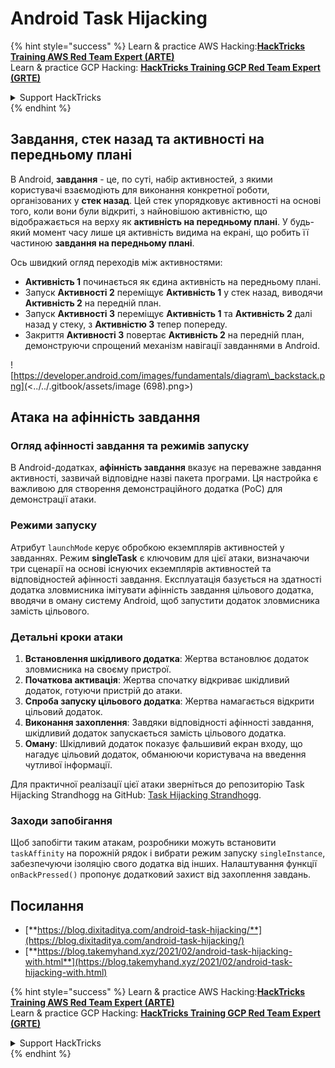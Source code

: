 # Android Task Hijacking

{% hint style="success" %}
Learn & practice AWS Hacking:<img src="/.gitbook/assets/arte.png" alt="" data-size="line">[**HackTricks Training AWS Red Team Expert (ARTE)**](https://training.hacktricks.xyz/courses/arte)<img src="/.gitbook/assets/arte.png" alt="" data-size="line">\
Learn & practice GCP Hacking: <img src="/.gitbook/assets/grte.png" alt="" data-size="line">[**HackTricks Training GCP Red Team Expert (GRTE)**<img src="/.gitbook/assets/grte.png" alt="" data-size="line">](https://training.hacktricks.xyz/courses/grte)

<details>

<summary>Support HackTricks</summary>

* Check the [**subscription plans**](https://github.com/sponsors/carlospolop)!
* **Join the** 💬 [**Discord group**](https://discord.gg/hRep4RUj7f) or the [**telegram group**](https://t.me/peass) or **follow** us on **Twitter** 🐦 [**@hacktricks\_live**](https://twitter.com/hacktricks\_live)**.**
* **Share hacking tricks by submitting PRs to the** [**HackTricks**](https://github.com/carlospolop/hacktricks) and [**HackTricks Cloud**](https://github.com/carlospolop/hacktricks-cloud) github repos.

</details>
{% endhint %}

## Завдання, стек назад та активності на передньому плані

В Android, **завдання** - це, по суті, набір активностей, з якими користувачі взаємодіють для виконання конкретної роботи, організованих у **стек назад**. Цей стек упорядковує активності на основі того, коли вони були відкриті, з найновішою активністю, що відображається на верху як **активність на передньому плані**. У будь-який момент часу лише ця активність видима на екрані, що робить її частиною **завдання на передньому плані**.

Ось швидкий огляд переходів між активностями:

* **Активність 1** починається як єдина активність на передньому плані.
* Запуск **Активності 2** переміщує **Активність 1** у стек назад, виводячи **Активність 2** на передній план.
* Запуск **Активності 3** переміщує **Активність 1** та **Активність 2** далі назад у стеку, з **Активністю 3** тепер попереду.
* Закриття **Активності 3** повертає **Активність 2** на передній план, демонструючи спрощений механізм навігації завданнями в Android.

![https://developer.android.com/images/fundamentals/diagram\_backstack.png](<../../.gitbook/assets/image (698).png>)

## Атака на афінність завдання

### Огляд афінності завдання та режимів запуску

В Android-додатках, **афінність завдання** вказує на переважне завдання активності, зазвичай відповідне назві пакета програми. Ця настройка є важливою для створення демонстраційного додатка (PoC) для демонстрації атаки.

### Режими запуску

Атрибут `launchMode` керує обробкою екземплярів активностей у завданнях. Режим **singleTask** є ключовим для цієї атаки, визначаючи три сценарії на основі існуючих екземплярів активностей та відповідностей афінності завдання. Експлуатація базується на здатності додатка зловмисника імітувати афінність завдання цільового додатка, вводячи в оману систему Android, щоб запустити додаток зловмисника замість цільового.

### Детальні кроки атаки

1. **Встановлення шкідливого додатка**: Жертва встановлює додаток зловмисника на своєму пристрої.
2. **Початкова активація**: Жертва спочатку відкриває шкідливий додаток, готуючи пристрій до атаки.
3. **Спроба запуску цільового додатка**: Жертва намагається відкрити цільовий додаток.
4. **Виконання захоплення**: Завдяки відповідності афінності завдання, шкідливий додаток запускається замість цільового додатка.
5. **Оману**: Шкідливий додаток показує фальшивий екран входу, що нагадує цільовий додаток, обманюючи користувача на введення чутливої інформації.

Для практичної реалізації цієї атаки зверніться до репозиторію Task Hijacking Strandhogg на GitHub: [Task Hijacking Strandhogg](https://github.com/az0mb13/Task\_Hijacking\_Strandhogg).

### Заходи запобігання

Щоб запобігти таким атакам, розробники можуть встановити `taskAffinity` на порожній рядок і вибрати режим запуску `singleInstance`, забезпечуючи ізоляцію свого додатка від інших. Налаштування функції `onBackPressed()` пропонує додатковий захист від захоплення завдань.

## **Посилання**

* [**https://blog.dixitaditya.com/android-task-hijacking/**](https://blog.dixitaditya.com/android-task-hijacking/)
* [**https://blog.takemyhand.xyz/2021/02/android-task-hijacking-with.html**](https://blog.takemyhand.xyz/2021/02/android-task-hijacking-with.html)


{% hint style="success" %}
Learn & practice AWS Hacking:<img src="/.gitbook/assets/arte.png" alt="" data-size="line">[**HackTricks Training AWS Red Team Expert (ARTE)**](https://training.hacktricks.xyz/courses/arte)<img src="/.gitbook/assets/arte.png" alt="" data-size="line">\
Learn & practice GCP Hacking: <img src="/.gitbook/assets/grte.png" alt="" data-size="line">[**HackTricks Training GCP Red Team Expert (GRTE)**<img src="/.gitbook/assets/grte.png" alt="" data-size="line">](https://training.hacktricks.xyz/courses/grte)

<details>

<summary>Support HackTricks</summary>

* Check the [**subscription plans**](https://github.com/sponsors/carlospolop)!
* **Join the** 💬 [**Discord group**](https://discord.gg/hRep4RUj7f) or the [**telegram group**](https://t.me/peass) or **follow** us on **Twitter** 🐦 [**@hacktricks\_live**](https://twitter.com/hacktricks\_live)**.**
* **Share hacking tricks by submitting PRs to the** [**HackTricks**](https://github.com/carlospolop/hacktricks) and [**HackTricks Cloud**](https://github.com/carlospolop/hacktricks-cloud) github repos.

</details>
{% endhint %}
